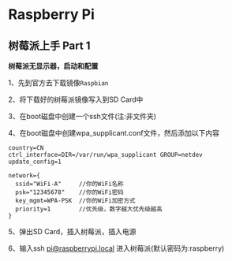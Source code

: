 # Raspberry Pi

## 树莓派上手 Part 1

**树莓派无显示器，启动和配置**

1、先到官方去下载镜像`Raspbian`

2、将下载好的树莓派镜像写入到SD Card中

3、在boot磁盘中创建一个ssh文件(注:非文件夹)

4、在boot磁盘中创建wpa_supplicant.conf文件，然后添加以下内容
```config
country=CN
ctrl_interface=DIR=/var/run/wpa_supplicant GROUP=netdev
update_config=1

network={
  ssid="WiFi-A"     //你的WiFi名称
  psk="12345678"    //你的WiFi密码
  key_mgmt=WPA-PSK  //你的WiFi加密方式
  priority=1        //优先级，数字越大优先级越高
}
```

5、弹出SD Card，插入树莓派，插入电源

6、输入ssh pi@raspberrypi.local 进入树莓派(默认密码为:raspberry)
